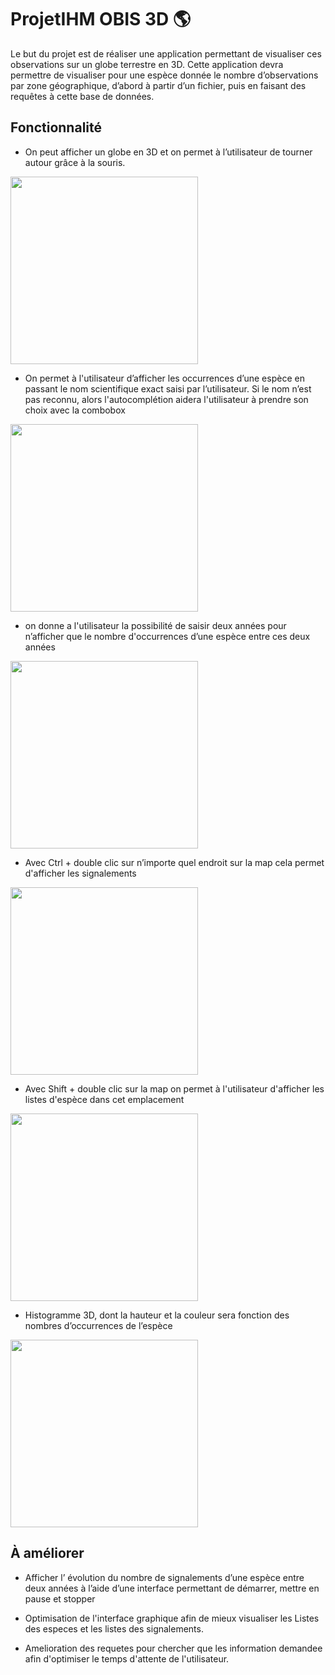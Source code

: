 # ProjetIHM OBIS 3D 🌎

Le but du projet est de réaliser une application permettant de visualiser ces observations sur un globe terrestre
en 3D. Cette application devra permettre de visualiser pour une espèce donnée le nombre d’observations par
zone géographique, d’abord à partir d’un fichier, puis en faisant des requêtes à cette base de données.

## Fonctionnalité
* On peut afficher un globe en 3D et on permet à l’utilisateur de tourner autour grâce à la souris. 
<img src="https://user-images.githubusercontent.com/98128042/177739370-869289fe-c2f2-4e3b-b3a8-00548a35d840.png"  height="300">

* On permet à l'utilisateur d’afficher les occurrences d’une espèce en passant le nom scientifique exact saisi par l’utilisateur. Si le nom n’est pas reconnu, alors l'autocomplétion aidera l'utilisateur à prendre son choix avec la combobox
<img src="https://user-images.githubusercontent.com/98128042/177740111-5b4c91ad-6e13-40ee-a5e7-6bb957746682.png"  height="300">

* on donne a l'utilisateur la possibilité de
saisir deux années pour n’afficher que
le nombre d'occurrences d’une espèce
entre ces deux années
<img src="https://user-images.githubusercontent.com/98128042/177740763-4f05f23b-9438-4353-adba-e5818253f997.png"  height="300">

* Avec Ctrl + double clic sur n’importe
quel endroit sur la map cela permet
d'afficher les signalements

<em><img src="https://user-images.githubusercontent.com/98128042/177741466-25cc1aa0-672d-4fc3-a713-62398b7076ef.png"  height="300"></em>

* Avec Shift + double clic sur la map on
permet à l'utilisateur d'afficher les
listes d'espèce dans cet emplacement

<img src="https://user-images.githubusercontent.com/98128042/177742078-68d3db9c-8694-40d3-a396-fdceb2cecc69.png"  height="300">

* Histogramme 3D, dont la hauteur et
la couleur sera fonction des nombres
d’occurrences de l’espèce

<img src="https://user-images.githubusercontent.com/98128042/177742704-0fae62a4-d8f9-4cc7-8244-f92e17370b8e.png"  height="300">



## À améliorer
* Afficher l’
évolution du nombre de signalements
d’une espèce entre deux années à
l’aide d’une interface permettant de
démarrer, mettre en pause et stopper

* Optimisation de l'interface graphique afin de mieux visualiser les Listes des especes et les listes des signalements.
* Amelioration des requetes pour chercher que les information demandee afin d'optimiser le temps d'attente de l'utilisateur.



